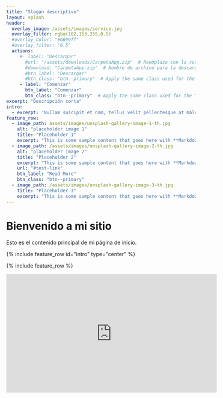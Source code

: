 ```yaml
---
title: "Slogan descriptivo"
layout: splash
header:
  overlay_image: /assets/images/service.jpg
  overlay_filter: rgba(102,153,255,0.5)
  #overlay_color: "#6699ff"
  #overlay_filter: "0.5"
  actions:
     #- label: "Descargar" 
       #url: "/assets/downloads/CarpetaApp.zip"  # Reemplaza con la ruta correcta de tu archivo zip
       #download: "CarpetaApp.zip"  # Nombre de archivo para la descarga
       #btn_label: "Descargar"
       #btn_class: "btn--primary"  # Apply the same class used for the "Read More" button
     - label: "Comenzar" 
       btn_label: "Comenzar"
       btn_class: "btn--primary"  # Apply the same class used for the "Read More" button
excerpt: "Descripción corta"
intro: 
  - excerpt: 'Nullam suscipit et nam, tellus velit pellentesque at malesuada, enim eaque. Quis nulla, netus tempor in diam gravida tincidunt, *proin faucibus* voluptate felis id sollicitudin. Centered with `type="center"`'
feature_row:
  - image_path: assets/images/unsplash-gallery-image-1-th.jpg
    alt: "placeholder image 1"
    title: "Placeholder 1"
    excerpt: "This is some sample content that goes here with **Markdown** formatting."
  - image_path: /assets/images/unsplash-gallery-image-2-th.jpg
    alt: "placeholder image 2"
    title: "Placeholder 2"
    excerpt: "This is some sample content that goes here with **Markdown** formatting."
    url: "#test-link"
    btn_label: "Read More"
    btn_class: "btn--primary"
  - image_path: /assets/images/unsplash-gallery-image-3-th.jpg
    title: "Placeholder 3"
    excerpt: "This is some sample content that goes here with **Markdown** formatting."
---
```


# Bienvenido a mi sitio

Esto es el contenido principal de mi página de inicio.

{% include feature_row id="intro" type="center" %}

{% include feature_row %}

<iframe width="560" height="315" src="https://www.youtube.com/embed/4xd4k43obXE?controls=0&showinfo=0&modestbranding=0&rel=0&autoplay=0&loop=0&mute=0&start=0&end=0" frameborder="0" allowfullscreen></iframe>



